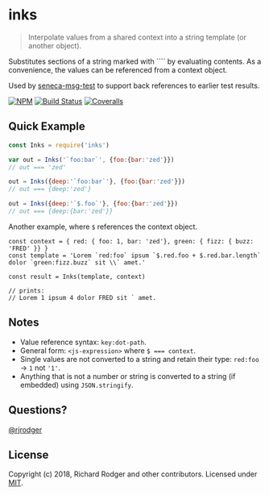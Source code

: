 # inks
> Interpolate values from a shared context into a string template (or another object).

Substitutes sections of a string marked with ```` by evaluating
contents. As a convenience, the values can be referenced from a
context object.

Used by [seneca-msg-test](voxgig/seneca-msg-test) to
support back references to earlier test results.


[![NPM][npm-badge]][npm-url]
[![Build Status][travis-badge]][travis-url]
[![Coveralls][coveralls-badge]][coveralls-url]


## Quick Example


```js
const Inks = require('inks')

var out = Inks('`foo:bar`', {foo:{bar:'zed'}}) 
// out === 'zed'

out = Inks({deep:'`foo:bar`'}, {foo:{bar:'zed'}}) 
// out === {deep:'zed'}

out = Inks({deep:'`$.foo`'}, {foo:{bar:'zed'}}) 
// out === {deep:{bar:'zed'}}

```


Another example, where `$` references the context object.

```
const context = { red: { foo: 1, bar: 'zed'}, green: { fizz: { buzz: 'FRED' }} }
const template = 'Lorem `red:foo` ipsum `$.red.foo + $.red.bar.length` dolor `green:fizz.buzz` sit \\` amet.'

const result = Inks(template, context)

// prints:
// Lorem 1 ipsum 4 dolor FRED sit ` amet.

```

## Notes

* Value reference syntax: `key:dot-path`.
* General form: `<js-expression>` where `$ === context`.
* Single values are not converted to a string and retain their type: `red:foo` -> `1` not `'1'`.
* Anything that is not a number or string is converted to a string (if embedded) using `JSON.stringify`.


## Questions?

[@rjrodger](https://twitter.com/rjrodger)


## License
Copyright (c) 2018, Richard Rodger and other contributors.
Licensed under [MIT][].

[MIT]: ./LICENSE
[npm-badge]: https://badge.fury.io/js/inks.svg
[npm-url]: https://badge.fury.io/js/inks
[travis-badge]: https://travis-ci.org/rjrodger/inks.svg
[travis-url]: https://travis-ci.org/rjrodger/inks
[coveralls-badge]: https://coveralls.io/repos/rjrodger/inks/badge.svg?branch=master&service=github
[coveralls-url]: https://coveralls.io/github/rjrodger/inks?branch=master



